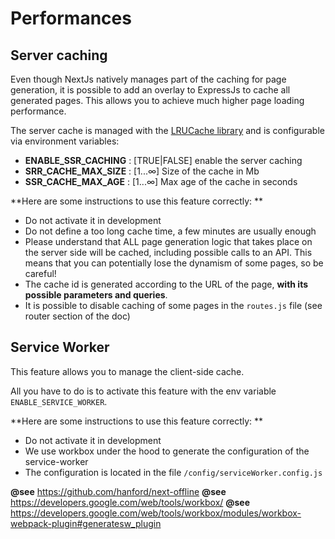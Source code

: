 # Performances

## Server caching

Even though NextJs natively manages part of the caching for page generation, it is possible to add an overlay to ExpressJs to cache all generated pages. This allows you to achieve much higher page loading performance.

The server cache is managed with the [LRUCache library](https://www.npmjs.com/package/lru-cache) and is configurable via environment variables:

- **ENABLE_SSR_CACHING** : [TRUE|FALSE] enable the server caching
- **SRR_CACHE_MAX_SIZE** : [1...∞] Size of the cache in Mb
- **SSR_CACHE_MAX_AGE** : [1...∞] Max age of the cache in seconds

**Here are some instructions to use this feature correctly: **

- Do not activate it in development
- Do not define a too long cache time, a few minutes are usually enough
- Please understand that ALL page generation logic that takes place on the server side will be cached, including possible calls to an API. This means that you can potentially lose the dynamism of some pages, so be careful!
- The cache id is generated according to the URL of the page, **with its possible parameters and queries**.
- It is possible to disable caching of some pages in the `routes.js` file (see router section of the doc)


## Service Worker

This feature allows you to manage the client-side cache.

All you have to do is to activate this feature with the env variable `ENABLE_SERVICE_WORKER`.

**Here are some instructions to use this feature correctly: **
- Do not activate it in development
- We use workbox under the hood to generate the configuration of the service-worker
- The configuration is located in the file `/config/serviceWorker.config.js`

**@see** https://github.com/hanford/next-offline
**@see** https://developers.google.com/web/tools/workbox/
**@see** https://developers.google.com/web/tools/workbox/modules/workbox-webpack-plugin#generatesw_plugin
   